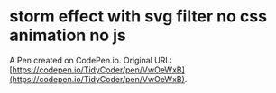 # storm effect with svg filter no css animation no js

A Pen created on CodePen.io. Original URL: [https://codepen.io/TidyCoder/pen/VwOeWxB](https://codepen.io/TidyCoder/pen/VwOeWxB).

